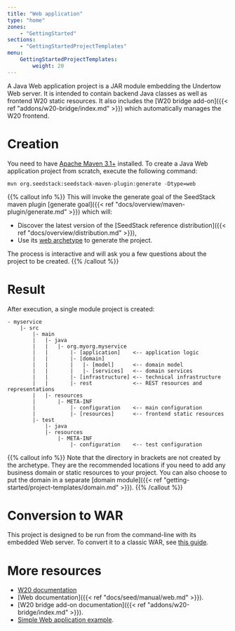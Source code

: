 ```yaml
---
title: "Web application"
type: "home"
zones:
    - "GettingStarted"
sections:
    - "GettingStartedProjectTemplates"
menu:
    GettingStartedProjectTemplates:
        weight: 20
---
```


A Java Web application project is a JAR module embedding the Undertow Web server. It is intended to contain backend
Java classes as well as frontend W20 static resources. It also includes the [W20 bridge add-on]({{< ref "addons/w20-bridge/index.md" >}}) which
automatically manages the W20 frontend.<!--more-->

# Creation

You need to have [Apache Maven 3.1+](https://maven.apache.org/) installed. 
To create a Java Web application project from scratch, execute the following command:

```plain
mvn org.seedstack:seedstack-maven-plugin:generate -Dtype=web
```

{{% callout info %}}
This will invoke the generate goal of the SeedStack maven plugin [generate goal]({{< ref "docs/overview/maven-plugin/generate.md" >}}) which will:

* Discover the latest version of the [SeedStack reference distribution]({{< ref "docs/overview/distribution.md" >}}),
* Use its [web archetype](http://search.maven.org/#search%7Cga%7C1%7Cg%3A%22org.seedstack%22%20a%3A%22web-archetype%22) to generate the project.

The process is interactive and will ask you a few questions about the project to be created.
{{% /callout %}}

# Result
 
After execution, a single module project is created:

```plain
- myservice
    |- src
        |- main
        |   |- java
        |   |   |- org.myorg.myservice
        |   |       |- [application]    <-- application logic
        |   |       |- [domain]
        |   |       |   |- [model]      <-- domain model
        |   |       |   |- [services]   <-- domain services
        |   |       |- [infrastructure] <-- technical infrastructure
        |   |       |- rest             <-- REST resources and representations
        |   |- resources
        |       |- META-INF
        |           |- configuration    <-- main configuration
        |           |- [resources]      <-- frontend static resources
        |- test
            |- java
            |- resources
                |- META-INF
                    |- configuration    <-- test configuration
```

{{% callout info %}}
Note that the directory in brackets are not created by the archetype. They are the recommended locations if you need
to add any business domain or static resources to your project. You can also choose to put the domain in a separate [domain module]({{< ref "getting-started/project-templates/domain.md" >}}).
{{% /callout %}}

# Conversion to WAR

This project is designed to be run from the command-line with its embedded Web server. To convert it to a classic WAR,
see [this guide](/guides/conversion-to-war).
        

# More resources

* [W20 documentation](https://w20-framework.github.io)
* [Web documentation]({{< ref "docs/seed/manual/web.md" >}}).
* [W20 bridge add-on documentation]({{< ref "addons/w20-bridge/index.md" >}}).
* [Simple Web application example](https://github.com/seedstack/store-webapp-sample).
